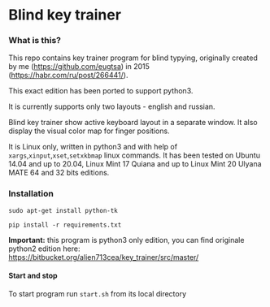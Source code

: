 # Blind key trainer #

### What is this? ###

This repo contains key trainer program for blind typying, originally created by me (https://github.com/eugtsa) in 2015 (https://habr.com/ru/post/266441/). 

This exact edition has been ported to support python3.

It is currently supports only two layouts - english and russian.

Blind key trainer show active keyboard layout in a separate window. It also display the visual color map for finger positions.

It is Linux only, written in python3 and with help of `xargs`,`xinput`,`xset`,`setxkbmap` linux commands. It has been tested on Ubuntu 14.04 and up to 20.04, Linux Mint 17 Quiana and up to Linux Mint 20 Ulyana MATE 64 and 32 bits editions.

### Installation ####

 `sudo apt-get install python-tk`
 
 `pip install -r requirements.txt`
 
 **Important:** this program is python3 only edition, you can find originale python2 edition here: https://bitbucket.org/alien713cea/key_trainer/src/master/


#### Start and stop ####

To start program run `start.sh` from its local directory 

